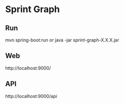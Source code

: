 # Sprint Graph

## Run
mvn spring-boot:run 
or java -jar sprint-graph-X.X.X.jar

## Web
http://localhost:9000/

## API
http://localhost:9000/api